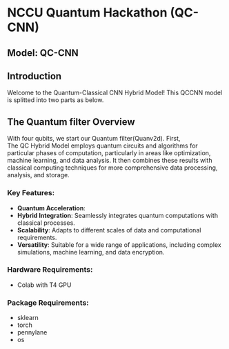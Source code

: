 # NCCU Quantum Hackathon (QC-CNN)
## Model: QC-CNN

## Introduction
Welcome to the Quantum-Classical CNN Hybrid Model! This QCCNN model is splitted into two parts as below.

## The Quantum filter Overview
With four qubits, we start our Quantum filter(Quanv2d). First,  
The QC Hybrid Model employs quantum circuits and algorithms for particular phases of computation, particularly in areas like optimization, machine learning, and data analysis. It then combines these results with classical computing techniques for more comprehensive data processing, analysis, and storage.

### Key Features:
- **Quantum Acceleration**: 
- **Hybrid Integration**: Seamlessly integrates quantum computations with classical processes.
- **Scalability**: Adapts to different scales of data and computational requirements.
- **Versatility**: Suitable for a wide range of applications, including complex simulations, machine learning, and data encryption.

### Hardware Requirements:
  - Colab with T4 GPU
### Package Requirements:
  - sklearn
  - torch
  - pennylane
  - os

